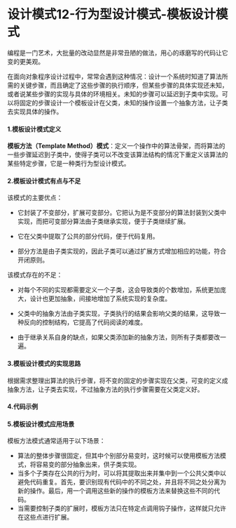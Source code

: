 # 设计模式12-行为型设计模式-模板设计模式



编程是一门艺术，大批量的改动显然是非常丑陋的做法，用心的琢磨写的代码让它变的更美观。



在面向对象程序设计过程中，常常会遇到这种情况：设计一个系统时知道了算法所需的关键步骤，而且确定了这些步骤的执行顺序，但某些步骤的具体实现还未知，或者说某些步骤的实现与具体的环境相关。未知的步骤可以延迟到子类中实现。可以将固定的步骤设计一个模板设计在父类，未知的操作设置一个抽象方法，让子类去实现具体的操作。



#### 1.模板设计模式定义

**模板方法（Template Method）模式**：定义一个操作中的算法骨架，而将算法的一些步骤延迟到子类中，使得子类可以不改变该算法结构的情况下重定义该算法的某些特定步骤，它是一种类行为型设计模式。



#### 2.模板设计模式有点与不足

该模式的主要优点：

* 它封装了不变部分，扩展可变部分。它把认为是不变部分的算法封装到父类中实现，而把可变部分算法由子类继承实现，便于子类继续扩展。

* 它在父类中提取了公共的部分代码，便于代码复用。

* 部分方法是由子类实现的，因此子类可以通过扩展方式增加相应的功能，符合开闭原则。

该模式存在的不足：

* 对每个不同的实现都需要定义一个子类，这会导致类的个数增加，系统更加庞大，设计也更加抽象，间接地增加了系统实现的复杂度。

* 父类中的抽象方法由子类实现，子类执行的结果会影响父类的结果，这导致一种反向的控制结构，它提高了代码阅读的难度。

* 由于继承关系自身的缺点，如果父类添加新的抽象方法，则所有子类都要改一遍。



#### 3.模板设计模式的实现思路

根据需求整理出算法的执行步骤，将不变的固定的步骤实现在父类，可变的定义成抽象方法，让子类去实现，不过抽象方法的执行步骤需要在父类定义好。



#### 4.代码示例



#### 5.模板设计模式应用场景

模板方法模式通常适用于以下场景：

* 算法的整体步骤很固定，但其中个别部分易变时，这时候可以使用模板方法模式，将容易变的部分抽象出来，供子类实现。
* 当多个子类存在公共的行为时，可以将其提取出来并集中到一个公共父类中以避免代码重复。首先，要识别现有代码中的不同之处，并且将不同之处分离为新的操作。最后，用一个调用这些新的操作的模板方法来替换这些不同的代码。
* 当需要控制子类的扩展时，模板方法只在特定点调用钩子操作，这样就只允许在这些点进行扩展。
